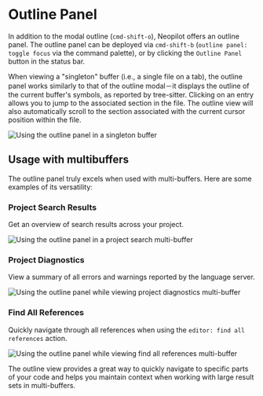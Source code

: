 # Outline Panel

In addition to the modal outline (`cmd-shift-o`), Neopilot offers an outline panel. The outline panel can be deployed via `cmd-shift-b` (`outline panel: toggle focus` via the command palette), or by clicking the `Outline Panel` button in the status bar.

When viewing a "singleton" buffer (i.e., a single file on a tab), the outline panel works similarly to that of the outline modal－it displays the outline of the current buffer's symbols, as reported by tree-sitter. Clicking on an entry allows you to jump to the associated section in the file. The outline view will also automatically scroll to the section associated with the current cursor position within the file.

![Using the outline panel in a singleton buffer](https://neopilot.dev/img/outline-panel/singleton.png)

## Usage with multibuffers

The outline panel truly excels when used with multi-buffers. Here are some examples of its versatility:

### Project Search Results

Get an overview of search results across your project.

![Using the outline panel in a project search multi-buffer](https://neopilot.dev/img/outline-panel/project-search.png)

### Project Diagnostics

View a summary of all errors and warnings reported by the language server.

![Using the outline panel while viewing project diagnostics multi-buffer](https://neopilot.dev/img/outline-panel/project-diagnostics.png)

### Find All References

Quickly navigate through all references when using the `editor: find all references` action.

![Using the outline panel while viewing `find all references` multi-buffer](https://neopilot.dev/img/outline-panel/find-all-references.png)

The outline view provides a great way to quickly navigate to specific parts of your code and helps you maintain context when working with large result sets in multi-buffers.
